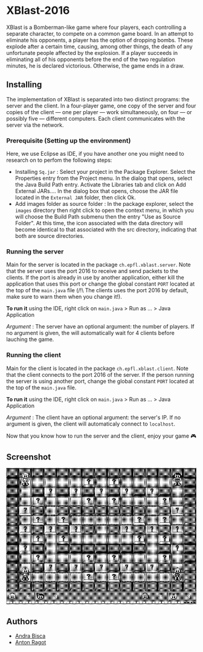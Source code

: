 # XBlast-2016

XBlast is a Bomberman-like game where four players, each controlling a separate character, to compete on a common game board. In an attempt to eliminate his opponents, a player has the option of dropping bombs. These explode after a certain time, causing, among other things, the death of any unfortunate people affected by the explosion. If a player succeeds in eliminating all of his opponents before the end of the two regulation minutes, he is declared victorious. Otherwise, the game ends in a draw.

## Installing

The implementation of XBlast is separated into two distinct programs: the server and the client. In a four-player game, one copy of the server and four copies of the client — one per player — work simultaneously, on four — or possibly five — different computers. Each client communicates with the server via the network.

### Prerequisite (Setting up the environment)

Here, we use Eclipse as IDE, if you have another one you might need to research on to perfom the following steps:

 - Installing ``` Sq.jar ``` : Select your project in the Package Explorer. Select the Properties entry from the Project menu. In the dialog that opens, select the Java Build Path entry. Activate the Libraries tab and click on Add External JARs…. In the dialog box that opens, choose the JAR file located in the ``` External JAR ``` folder, then click Ok.
 - Add images folder as source folder : In the package explorer, select the ```images``` directory then right click to open the context menu, in which you will choose the Build Path submenu then the entry "Use as Source Folder". At this time, the icon associated with the data directory will become identical to that associated with the src directory, indicating that both are source directories.

### Running the server

Main for the server is located in the package ``` ch.epfl.xblast.server ```. Note that the server uses the port 2016 to receive and send packets to the clients. If the port is already in use by another application, either kill the application that uses this port or change the global constant ``` PORT ``` located at the top of the ``` main.java ``` file (/!\ The clients uses the port 2016 by default, make sure to warn them when you change it!).

**To run it** using the IDE, right click on ```main.java``` > Run as ... > Java Application

_Argument_ : The server have an optional argument: the number of players. If no argument is given, the will automatically wait for 4 clients before lauching the game. 


### Running the client

Main for the client is located in the package ``` ch.epfl.xblast.client ```. Note that the client connects to the port 2016 of the server. If the person running the server is using another port, change the global constant ``` PORT ``` located at the top of the ``` main.java ``` file.

**To run it** using the IDE, right click on ```main.java``` > Run as ... > Java Application

_Argument_ : The client have an optional argument: the server's IP. If no argument is given, the client will automaticaly connect to ```localhost```. 


Now that you know how to run the server and the client, enjoy your game 🎮

## Screenshot

![Screenshot](images/screenshot/ex1.png?raw=true)

## Authors

 - [Andra Bisca](https://github.com/Amyst25)
 - [Anton Ragot](https://github.com/AntonRagot)

